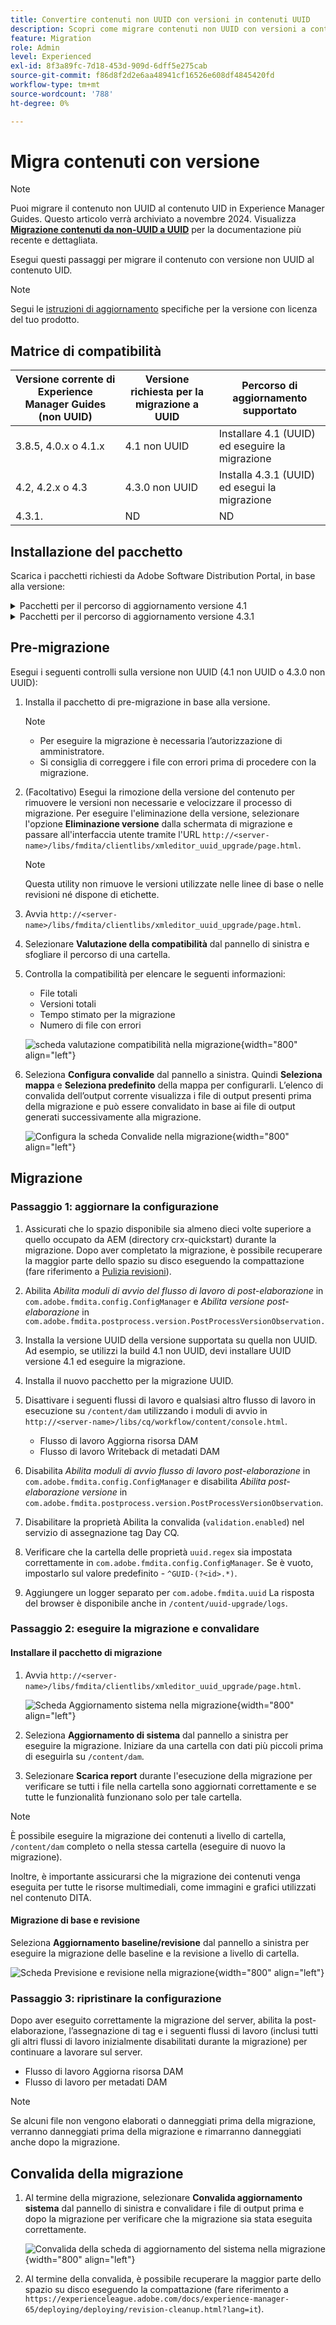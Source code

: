 ```yaml
---
title: Convertire contenuti non UUID con versioni in contenuti UUID
description: Scopri come migrare contenuti non UUID con versioni a contenuti UUID.
feature: Migration
role: Admin
level: Experienced
exl-id: 8f3a89fc-7d18-453d-909d-6dff5e275cab
source-git-commit: f86d8f2d2e6aa48941cf16526e608df4845420fd
workflow-type: tm+mt
source-wordcount: '788'
ht-degree: 0%

---
```


# Migra contenuti con versione

>[!NOTE]
>
> Puoi migrare il contenuto non UUID al contenuto UID in Experience Manager Guides. Questo articolo verrà archiviato a novembre 2024.
>Visualizza [**Migrazione contenuti da non-UUID a UUID**](./migrate-non-uuid-uuid.md) per la documentazione più recente e dettagliata.

Esegui questi passaggi per migrare il contenuto con versione non UUID al contenuto UID.

>[!NOTE]
>
>Segui le [istruzioni di aggiornamento](./upgrade-xml-documentation.md) specifiche per la versione con licenza del tuo prodotto.

## Matrice di compatibilità

| Versione corrente di Experience Manager Guides (non UUID) | Versione richiesta per la migrazione a UUID | Percorso di aggiornamento supportato |
|---|---|---|
| 3.8.5, 4.0.x o 4.1.x | 4.1 non UUID | Installare 4.1 (UUID) ed eseguire la migrazione |
| 4.2, 4.2.x o 4.3 | 4.3.0 non UUID | Installa 4.3.1 (UUID) ed esegui la migrazione |
| 4.3.1. | ND | ND |

## Installazione del pacchetto

Scarica i pacchetti richiesti da Adobe Software Distribution Portal, in base alla versione:
<details>
<summary>  Pacchetti per il percorso di aggiornamento versione 4.1</summary>

1. **Pre-migrazione**: [com.adobe.guides.pre-uuid-migration-1.0.9.zip](https://experience.adobe.com/#/downloads/content/software-distribution/en/aem.html?package=%2Fcontent%2Fsoftware-distribution%2Fen%2Fdetails.html%2Fcontent%2Fdam%2Faem%2Fpublic%2Faemdox%2Fother-packages%2Fuuid-migration%2F1-0%2Fcom.adobe.guides.pre-uuid-migration-1.0.9.zip)
1. **Migrazione**: [com.adobe.guides.uuid-upgrade-1.0.19.zip](https://experience.adobe.com/#/downloads/content/software-distribution/en/aem.html?package=%2Fcontent%2Fsoftware-distribution%2Fen%2Fdetails.html%2Fcontent%2Fdam%2Faem%2Fpublic%2Faemdox%2Fother-packages%2Fuuid-migration%2F1-0%2Fcom.adobe.guides.uuid-upgrade-1.0.19.zip)
</details>


<details>
<summary> Pacchetti per il percorso di aggiornamento versione 4.3.1</summary>

1. **Pre-migrazione**: [com.adobe.guides.pre-uuid-migration-1.1.3.zip](https://experience.adobe.com/#/downloads/content/software-distribution/en/aem.html?package=%2Fcontent%2Fsoftware-distribution%2Fen%2Fdetails.html%2Fcontent%2Fdam%2Faem%2Fpublic%2Faemdox%2Fother-packages%2Fuuid-migration%2Fcom.adobe.guides.pre-uuid-migration-1.1.3.zip)
1. **Migrazione**: [com.adobe.guides.uuid-upgrade-1.1.15.zip](https://experience.adobe.com/#/downloads/content/software-distribution/en/aem.html?package=%2Fcontent%2Fsoftware-distribution%2Fen%2Fdetails.html%2Fcontent%2Fdam%2Faem%2Fpublic%2Faemdox%2Fother-packages%2Fuuid-migration%2Fcom.adobe.guides.uuid-upgrade-1.1.15.zip)

</details>

## Pre-migrazione

Esegui i seguenti controlli sulla versione non UUID (4.1 non UUID o 4.3.0 non UUID):

1. Installa il pacchetto di pre-migrazione in base alla versione.

   >[!NOTE]
   >
   >* Per eseguire la migrazione è necessaria l’autorizzazione di amministratore.
   >* Si consiglia di correggere i file con errori prima di procedere con la migrazione.

1. (Facoltativo) Esegui la rimozione della versione del contenuto per rimuovere le versioni non necessarie e velocizzare il processo di migrazione. Per eseguire l&#39;eliminazione della versione, selezionare l&#39;opzione **Eliminazione versione** dalla schermata di migrazione e passare all&#39;interfaccia utente tramite l&#39;URL `http://<server- name>/libs/fmdita/clientlibs/xmleditor_uuid_upgrade/page.html`.
   >[!NOTE]
   >
   >Questa utility non rimuove le versioni utilizzate nelle linee di base o nelle revisioni né dispone di etichette.

1. Avvia `http://<server-name>/libs/fmdita/clientlibs/xmleditor_uuid_upgrade/page.html`.
1. Selezionare **Valutazione della compatibilità** dal pannello di sinistra e sfogliare il percorso di una cartella.
1. Controlla la compatibilità per elencare le seguenti informazioni:
   * File totali
   * Versioni totali
   * Tempo stimato per la migrazione
   * Numero di file con errori

   ![scheda valutazione compatibilità nella migrazione](assets/migration-compatibility-assessment.png){width="800" align="left"}


1. Seleziona **Configura convalide** dal pannello a sinistra. Quindi **Seleziona mappa** e **Seleziona predefinito** della mappa per configurarli. L’elenco di convalida dell’output corrente visualizza i file di output presenti prima della migrazione e può essere convalidato in base ai file di output generati successivamente alla migrazione.

   ![Configura la scheda Convalide nella migrazione](assets/migration-configure-validation.png){width="800" align="left"}




## Migrazione

### Passaggio 1: aggiornare la configurazione

1. Assicurati che lo spazio disponibile sia almeno dieci volte superiore a quello occupato da AEM (directory crx-quickstart) durante la migrazione. Dopo aver completato la migrazione, è possibile recuperare la maggior parte dello spazio su disco eseguendo la compattazione (fare riferimento a [Pulizia revisioni](https://experienceleague.adobe.com/docs/experience-manager-65/deploying/deploying/revision-cleanup.html?lang=it)).

1. Abilita *Abilita moduli di avvio del flusso di lavoro di post-elaborazione* in `com.adobe.fmdita.config.ConfigManager` e *Abilita versione post-elaborazione* in `com.adobe.fmdita.postprocess.version.PostProcessVersionObservation.`

1. Installa la versione UUID della versione supportata su quella non UUID. Ad esempio, se utilizzi la build 4.1 non UUID, devi installare UUID versione 4.1 ed eseguire la migrazione.

1. Installa il nuovo pacchetto per la migrazione UUID.

1. Disattivare i seguenti flussi di lavoro e qualsiasi altro flusso di lavoro in esecuzione su `/content/dam` utilizzando i moduli di avvio in `http://<server-name>/libs/cq/workflow/content/console.html`.

   * Flusso di lavoro Aggiorna risorsa DAM
   * Flusso di lavoro Writeback di metadati DAM

1. Disabilita *Abilita moduli di avvio flusso di lavoro post-elaborazione* in `com.adobe.fmdita.config.ConfigManager` e disabilita *Abilita post-elaborazione versione* in `com.adobe.fmdita.postprocess.version.PostProcessVersionObservation`.

1. Disabilitare la proprietà Abilita la convalida (`validation.enabled`) nel servizio di assegnazione tag Day CQ.

1. Verificare che la cartella delle proprietà `uuid.regex` sia impostata correttamente in `com.adobe.fmdita.config.ConfigManager`. Se è vuoto, impostarlo sul valore predefinito - `^GUID-(?<id>.*)`.
1. Aggiungere un logger separato per `com.adobe.fmdita.uuid` La risposta del browser è disponibile anche in `/content/uuid-upgrade/logs`.

### Passaggio 2: eseguire la migrazione e convalidare

#### Installare il pacchetto di migrazione

1. Avvia `http://<server-name>/libs/fmdita/clientlibs/xmleditor_uuid_upgrade/page.html`.

   ![Scheda Aggiornamento sistema nella migrazione](assets/migration-system-upgrade.png){width="800" align="left"}

1. Seleziona **Aggiornamento di sistema** dal pannello a sinistra per eseguire la migrazione. Iniziare da una cartella con dati più piccoli prima di eseguirla su `/content/dam`.

1. Selezionare **Scarica report** durante l&#39;esecuzione della migrazione per verificare se tutti i file nella cartella sono aggiornati correttamente e se tutte le funzionalità funzionano solo per tale cartella.


>[!NOTE]
>
> È possibile eseguire la migrazione dei contenuti a livello di cartella, `/content/dam` completo o nella stessa cartella (eseguire di nuovo la migrazione).

Inoltre, è importante assicurarsi che la migrazione dei contenuti venga eseguita per tutte le risorse multimediali, come immagini e grafici utilizzati nel contenuto DITA.

#### Migrazione di base e revisione

Seleziona **Aggiornamento baseline/revisione** dal pannello a sinistra per eseguire la migrazione delle baseline e la revisione a livello di cartella.

![Scheda Previsione e revisione nella migrazione](assets/migration-baseline-review-upgrade.png){width="800" align="left"}


### Passaggio 3: ripristinare la configurazione

Dopo aver eseguito correttamente la migrazione del server, abilita la post-elaborazione, l’assegnazione di tag e i seguenti flussi di lavoro (inclusi tutti gli altri flussi di lavoro inizialmente disabilitati durante la migrazione) per continuare a lavorare sul server.

* Flusso di lavoro Aggiorna risorsa DAM
* Flusso di lavoro per metadati DAM

>[!NOTE]
>
>Se alcuni file non vengono elaborati o danneggiati prima della migrazione, verranno danneggiati prima della migrazione e rimarranno danneggiati anche dopo la migrazione.

## Convalida della migrazione

1. Al termine della migrazione, selezionare **Convalida aggiornamento sistema** dal pannello di sinistra e convalidare i file di output prima e dopo la migrazione per verificare che la migrazione sia stata eseguita correttamente.

   ![Convalida della scheda di aggiornamento del sistema nella migrazione](assets/migration-validate-system-upgrade.png){width="800" align="left"}


1. Al termine della convalida, è possibile recuperare la maggior parte dello spazio su disco eseguendo la compattazione (fare riferimento a `https://experienceleague.adobe.com/docs/experience-manager-65/deploying/deploying/revision-cleanup.html?lang=it`).
